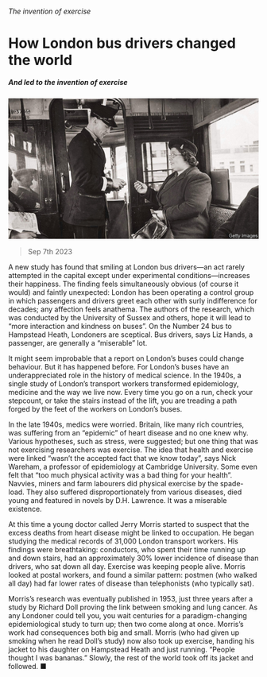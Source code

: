 ###### The invention of exercise

# How London bus drivers changed the world 

##### And led to the invention of exercise 

![image](images/20230909_BRP007.jpg) 

> Sep 7th 2023 

A new study has found that smiling at London bus drivers—an act rarely attempted in the capital except under experimental conditions—increases their happiness. The finding feels simultaneously obvious (of course it would) and faintly unexpected: London has been operating a control group in which passengers and drivers greet each other with surly indifference for decades; any affection feels anathema. The authors of the research, which was conducted by the University of Sussex and others, hope it will lead to “more interaction and kindness on buses”. On the Number 24 bus to Hampstead Heath, Londoners are sceptical. Bus drivers, says Liz Hands, a passenger, are generally a “miserable” lot. 

It might seem improbable that a report on London’s buses could change behaviour. But it has happened before. For London’s buses have an underappreciated role in the history of medical science. In the 1940s, a single study of London’s transport workers transformed epidemiology, medicine and the way we live now. Every time you go on a run, check your stepcount, or take the stairs instead of the lift, you are treading a path forged by the feet of the workers on London’s buses. 

In the late 1940s, medics were worried. Britain, like many rich countries, was suffering from an “epidemic” of heart disease and no one knew why. Various hypotheses, such as stress, were suggested; but one thing that was not exercising researchers was exercise. The idea that health and exercise were linked “wasn’t the accepted fact that we know today”, says Nick Wareham, a professor of epidemiology at Cambridge University. Some even felt that “too much physical activity was a bad thing for your health”. Navvies, miners and farm labourers did physical exercise by the spade-load. They also suffered disproportionately from various diseases, died young and featured in novels by D.H. Lawrence. It was a miserable existence. 

At this time a young doctor called Jerry Morris started to suspect that the excess deaths from heart disease might be linked to occupation. He began studying the medical records of 31,000 London transport workers. His findings were breathtaking: conductors, who spent their time running up and down stairs, had an approximately 30% lower incidence of disease than drivers, who sat down all day. Exercise was keeping people alive. Morris looked at postal workers, and found a similar pattern: postmen (who walked all day) had far lower rates of disease than telephonists (who typically sat). 

Morris’s research was eventually published in 1953, just three years after a study by Richard Doll proving the link between smoking and lung cancer. As any Londoner could tell you, you wait centuries for a paradigm-changing epidemiological study to turn up; then two come along at once. Morris’s work had consequences both big and small. Morris (who had given up smoking when he read Doll’s study) now also took up exercise, handing his jacket to his daughter on Hampstead Heath and just running. “People thought I was bananas.” Slowly, the rest of the world took off its jacket and followed. ■


